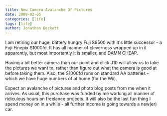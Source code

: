 ```yaml
---
title: New Camera Avalanche Of Pictures
date: 2009-02-05
categories: [life]
tags: [life]
author: Jonathan Beckett
---
```


I am retiring our huge, battery hungry Fuji S9500 with it's little successor - a Fuji Finepix S1000fd. It has all manner of cleverness wrapped up in it apparently, but most importantly it is smaller, and DAMN CHEAP.

Having a bit better camera than our point and click J10 will allow us to take the pictures we want to, rather than figure out what the camera is good at before taking them. Also, the S1000fd runs on standard AA batteries - which we have huge numbers of at home (for the Wii).

Expect an avalanche of pictures and photo blog posts from me when it arrives. As usual, this purchase was funded by me working all manner of ridiculous hours on freelance projects. It will also be the last fun thing I spend money on in a while - all further income is going towards a new(er) car.